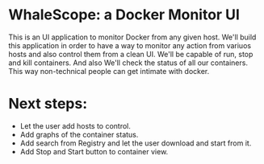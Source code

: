 # WhaleScope: a Docker Monitor UI
This is an UI application to monitor Docker from any given host.
We'll build this application in order to have a way to monitor any action from variuos hosts and also control them from a clean UI.
We'll be capable of run, stop and kill containers. And also We'll check the status of all our containers.
This way non-technical people can get intimate with docker.

# Next steps:
 - Let the user add hosts to control.
 - Add graphs of the container status.
 - Add search from Registry and let the user download and start from it.
 - Add Stop and Start button to container view.
